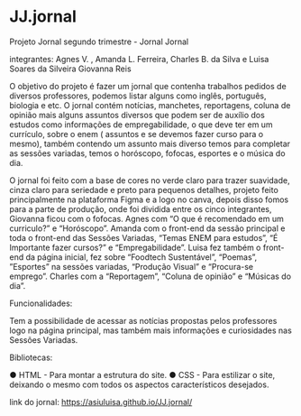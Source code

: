# JJ.jornal

 Projeto Jornal segundo trimestre - Jornal Jornal

integrantes: Agnes V. , Amanda L. Ferreira, Charles B. da Silva e Luisa Soares da Silveira Giovanna Reis

O objetivo do projeto é fazer um jornal que contenha trabalhos pedidos de diversos professores, podemos listar alguns como inglês, português, biologia e etc. O jornal contém notícias, manchetes, reportagens, coluna de opinião mais alguns assuntos diversos que podem ser de auxílio dos estudos como informações de empregabilidade, o que deve ter em um currículo, sobre o enem ( assuntos e se devemos fazer curso para o mesmo), também contendo um assunto mais diverso temos para completar as sessões variadas, temos o horóscopo, fofocas, esportes e o música do dia. 

O jornal foi feito com a base de cores no verde claro para trazer suavidade, cinza claro para seriedade e preto para pequenos detalhes, projeto feito principalmente na plataforma Figma e a logo no canva, depois disso fomos para a parte de produção, onde foi dividida entre os cinco integrantes, Giovanna ficou com o fofocas.
Agnes com “O que é recomendado em um curriculo?” e “Horóscopo”.
Amanda com o front-end da sessão principal e toda o front-end das Sessões Variadas, “Temas ENEM para estudos”, “É Importante fazer cursos?” e “Empregabilidade”.
 Luisa fez também o front-end da página inicial, fez sobre “Foodtech Sustentável”, “Poemas”, ”Esportes” na sessões variadas, “Produção Visual” e “Procura-se emprego”.
 Charles com a “Reportagem”, “Coluna de opinião” e “Músicas do dia”.


Funcionalidades: 

Tem a possibilidade de acessar as notícias propostas pelos professores logo na página principal, mas também mais informações e curiosidades nas Sessões Variadas.




 Bibliotecas: 

● HTML - Para montar a estrutura do site.
● CSS - Para estilizar o site, deixando o mesmo com todos os aspectos característicos desejados.


link do jornal: https://asiuluisa.github.io/JJ.jornal/
